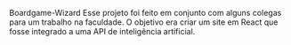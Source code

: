 Boardgame-Wizard
Esse projeto foi feito em conjunto com alguns colegas para um trabalho na faculdade. O objetivo era criar um site em React que fosse integrado a uma API de inteligência artificial. 
